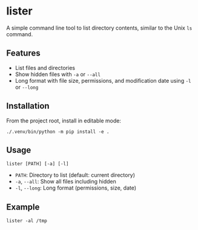 # lister

A simple command line tool to list directory contents, similar to the Unix `ls` command.

## Features
- List files and directories
- Show hidden files with `-a` or `--all`
- Long format with file size, permissions, and modification date using `-l` or `--long`

## Installation

From the project root, install in editable mode:

```
./.venv/bin/python -m pip install -e .
```

## Usage

```
lister [PATH] [-a] [-l]
```

- `PATH`: Directory to list (default: current directory)
- `-a`, `--all`: Show all files including hidden
- `-l`, `--long`: Long format (permissions, size, date)

## Example

```
lister -al /tmp
```
